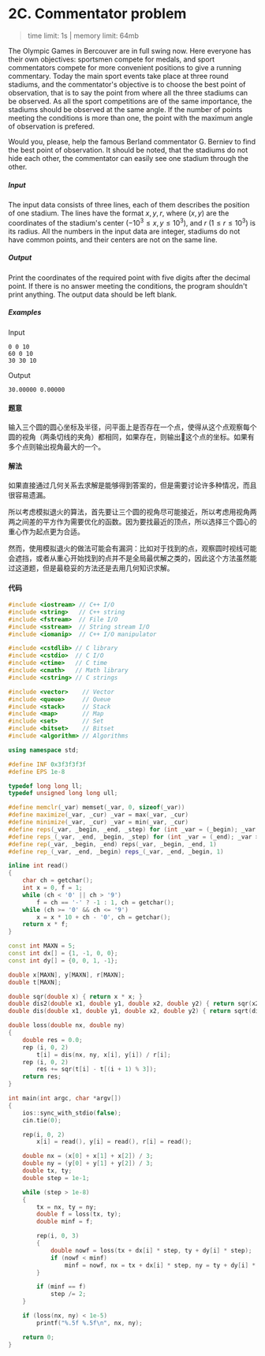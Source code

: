 # 2C. Commentator problem

> time limit: 1s | memory limit: 64mb

The Olympic Games in Bercouver are in full swing now. Here everyone has their own objectives: sportsmen compete for medals, and sport commentators compete for more convenient positions to give a running commentary. Today the main sport events take place at three round stadiums, and the commentator's objective is to choose the best point of observation, that is to say the point from where all the three stadiums can be observed. As all the sport competitions are of the same importance, the stadiums should be observed at the same angle. If the number of points meeting the conditions is more than one, the point with the maximum angle of observation is prefered.

Would you, please, help the famous Berland commentator G. Berniev to find the best point of observation. It should be noted, that the stadiums do not hide each other, the commentator can easily see one stadium through the other.

##### Input

The input data consists of three lines, each of them describes the position of one stadium. The lines have the format $x$, $y$, $r$, where $(x, y)$ are the coordinates of the stadium's center ($-10^3 \leq x, y \leq 10^3$), and $r$ ($1 \leq r \leq 10^3$) is its radius. All the numbers in the input data are integer, stadiums do not have common points, and their centers are not on the same line.

##### Output

Print the coordinates of the required point with five digits after the decimal point. If there is no answer meeting the conditions, the program shouldn't print anything. The output data should be left blank.

##### Examples

Input
```text
0 0 10
60 0 10
30 30 10
```
Output
```text
30.00000 0.00000
```

#### 题意

输入三个圆的圆心坐标及半径，问平面上是否存在一个点，使得从这个点观察每个圆的视角（两条切线的夹角）都相同，如果存在，则输出这个点的坐标。如果有多个点则输出视角最大的一个。

#### 解法

如果直接通过几何关系去求解是能够得到答案的，但是需要讨论许多种情况，而且很容易遗漏。

所以考虑模拟退火的算法，首先要让三个圆的视角尽可能接近，所以考虑用视角两两之间差的平方作为需要优化的函数。因为要找最近的顶点，所以选择三个圆心的重心作为起点更为合适。

然而，使用模拟退火的做法可能会有漏洞：比如对于找到的点，观察圆时视线可能会遮挡，或者从重心开始找到的点并不是全局最优解之类的，因此这个方法虽然能过这道题，但是最稳妥的方法还是去用几何知识求解。

#### 代码

```cpp
#include <iostream> // C++ I/O
#include <string>   // C++ string
#include <fstream>  // File I/O
#include <sstream>  // String stream I/O
#include <iomanip>  // C++ I/O manipulator

#include <cstdlib> // C library
#include <cstdio>  // C I/O
#include <ctime>   // C time
#include <cmath>   // Math library
#include <cstring> // C strings

#include <vector>    // Vector
#include <queue>     // Queue
#include <stack>     // Stack
#include <map>       // Map
#include <set>       // Set
#include <bitset>    // Bitset
#include <algorithm> // Algorithms

using namespace std;

#define INF 0x3f3f3f3f
#define EPS 1e-8

typedef long long ll;
typedef unsigned long long ull;

#define memclr(_var) memset(_var, 0, sizeof(_var))
#define maximize(_var, _cur) _var = max(_var, _cur)
#define minimize(_var, _cur) _var = min(_var, _cur)
#define reps(_var, _begin, _end, _step) for (int _var = (_begin); _var <= (_end); _var += (_step))
#define reps_(_var, _end, _begin, _step) for (int _var = (_end); _var >= (_begin); _var -= (_step))
#define rep(_var, _begin, _end) reps(_var, _begin, _end, 1)
#define rep_(_var, _end, _begin) reps_(_var, _end, _begin, 1)

inline int read()
{
    char ch = getchar();
    int x = 0, f = 1;
    while (ch < '0' || ch > '9')
        f = ch == '-' ? -1 : 1, ch = getchar();
    while (ch >= '0' && ch <= '9')
        x = x * 10 + ch - '0', ch = getchar();
    return x * f;
}

const int MAXN = 5;
const int dx[] = {1, -1, 0, 0};
const int dy[] = {0, 0, 1, -1};

double x[MAXN], y[MAXN], r[MAXN];
double t[MAXN];

double sqr(double x) { return x * x; }
double dis2(double x1, double y1, double x2, double y2) { return sqr(x2 - x1) + sqr(y2 - y1); }
double dis(double x1, double y1, double x2, double y2) { return sqrt(dis2(x1, y1, x2, y2)); }

double loss(double nx, double ny)
{
    double res = 0.0;
    rep (i, 0, 2)
        t[i] = dis(nx, ny, x[i], y[i]) / r[i];
    rep (i, 0, 2)
        res += sqr(t[i] - t[(i + 1) % 3]);
    return res;
}

int main(int argc, char *argv[])
{
    ios::sync_with_stdio(false);
    cin.tie(0);

    rep(i, 0, 2)
        x[i] = read(), y[i] = read(), r[i] = read();

    double nx = (x[0] + x[1] + x[2]) / 3;
    double ny = (y[0] + y[1] + y[2]) / 3;
    double tx, ty;
    double step = 1e-1;

    while (step > 1e-8)
    {
        tx = nx, ty = ny;
        double f = loss(tx, ty);
        double minf = f;

        rep(i, 0, 3)
        {
            double nowf = loss(tx + dx[i] * step, ty + dy[i] * step);
            if (nowf < minf)
                minf = nowf, nx = tx + dx[i] * step, ny = ty + dy[i] * step;
        }

        if (minf == f)
            step /= 2;
    }

    if (loss(nx, ny) < 1e-5)
        printf("%.5f %.5f\n", nx, ny);

    return 0;
}
```